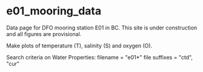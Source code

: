 # e01_mooring_data
Data page for DFO mooring station E01 in BC. This site is under construction and all figures are provisional.

Make plots of temperature (T), salinity (S) and oxygen (O).

Search criteria on Water Properties: 
filename = "e01*"
file suffixes = "ctd", "cur"